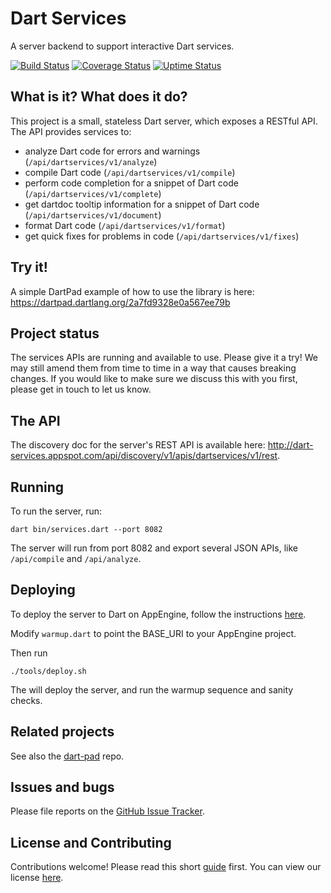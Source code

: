 # Dart Services

A server backend to support interactive Dart services.

[![Build Status](https://travis-ci.org/dart-lang/dart-services.svg?branch=master)](https://travis-ci.org/dart-lang/dart-services)
[![Coverage Status](https://coveralls.io/repos/dart-lang/dart-services/badge.svg?branch=master)](https://coveralls.io/r/dart-lang/dart-services?branch=master)
[![Uptime Status](https://img.shields.io/badge/uptime-Pingdom-blue.svg)](http://stats.pingdom.com/8n3tfpl1u0j9)

## What is it? What does it do?

This project is a small, stateless Dart server, which exposes a RESTful API.
The API provides services to:

- analyze Dart code for errors and warnings (`/api/dartservices/v1/analyze`)
- compile Dart code (`/api/dartservices/v1/compile`)
- perform code completion for a snippet of Dart code (`/api/dartservices/v1/complete`)
- get dartdoc tooltip information for a snippet of Dart code (`/api/dartservices/v1/document`)
- format Dart code (`/api/dartservices/v1/format`)
- get quick fixes for problems in code (`/api/dartservices/v1/fixes`)

## Try it!

A simple DartPad example of how to use the library is here:
https://dartpad.dartlang.org/2a7fd9328e0a567ee79b

## Project status

The services APIs are running and available to use. Please give it a try! We may
still amend them from time to time in a way that causes breaking changes. If you
would like to make sure we discuss this with you first, please get in touch to
let us know.

## The API

The discovery doc for the server's REST API is available here:
http://dart-services.appspot.com/api/discovery/v1/apis/dartservices/v1/rest.

## Running

To run the server, run:

    dart bin/services.dart --port 8082

The server will run from port 8082 and export several JSON APIs, like
`/api/compile` and `/api/analyze`.

## Deploying

To deploy the server to Dart on AppEngine, follow the instructions [here](https://www.dartlang.org/server/google-cloud-platform/app-engine/).

Modify `warmup.dart` to point the BASE_URI to your AppEngine project.

Then run

    ./tools/deploy.sh

The will deploy the server, and run the warmup sequence and sanity checks.

## Related projects

See also the [dart-pad](https://github.com/dart-lang/dart-pad) repo.

## Issues and bugs

Please file reports on the
[GitHub Issue Tracker](https://github.com/dart-lang/dart-services/issues).

## License and Contributing

Contributions welcome! Please read this short
[guide](https://github.com/dart-lang/dart-services/wiki/Contributing) first.
You can view our license
[here](https://github.com/dart-lang/dart-services/blob/master/LICENSE).
